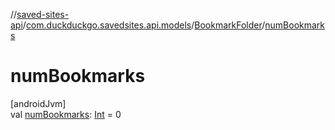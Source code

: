 //[saved-sites-api](../../../index.md)/[com.duckduckgo.savedsites.api.models](../index.md)/[BookmarkFolder](index.md)/[numBookmarks](num-bookmarks.md)

# numBookmarks

[androidJvm]\
val [numBookmarks](num-bookmarks.md): [Int](https://kotlinlang.org/api/latest/jvm/stdlib/kotlin/-int/index.html) = 0
